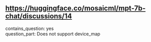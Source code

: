 ## https://huggingface.co/mosaicml/mpt-7b-chat/discussions/14

contains_question: yes  
question_part: Does not support device_map
